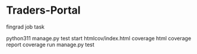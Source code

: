 # Traders-Portal
fingrad job task

<!--  -->
python311 manage.py test
start htmlcov/index.html
 coverage html 
coverage report
 coverage run manage.py test

